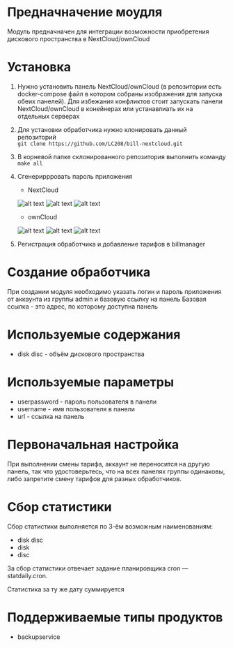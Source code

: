 # Предначначение моудля
Модуль предначначен для интеграции возможности приобретения дискового пространства в NextCloud/ownCloud

# Установка
1. Нужно установить панель NextCloud/ownCloud (в репозитории есть docker-compose файл в котором собраны изображения для запуска обеих панелей). Для избежания конфликтов стоит запускать панели NextCloud/ownCloud в конейнерах или устанавлиать их на отдельных серверах

2. Для установки обработчика нужно клонировать данный репозиторий    
``` git clone https://github.com/LC208/bill-nextcloud.git ```

3. В корневой папке склонированного репозитория выполнить команду   
```make all```

4. Сгенериррровать пароль приложения
    - NextCloud
    
    ![alt text](assets/nc_ex_1.png)
    ![alt text](assets/nc_ex_2.png)
    ![alt text](assets/nc_ex_3.png)
    
    - ownCloud
    
    ![alt text](assets/oc_ex_1.png)
    ![alt text](assets/oc_ex_2.png)
    ![alt text](assets/oc_ex_3.png)

5. Регистрация обработчика и добавление тарифов в billmanager

# Создание обработчика
При создании модуля необходимо указать логин и пароль приложения от аккаунта из группы admin и базовую ссылку на панель
Базовая ссылка - это адрес, по которому доступна панель

# Используемые содержания
- disk disc - объём дискового пространства

# Используемые параметры
- userpassword - пароль пользователя в панели
- username - имя пользователя в панели
- url - ссылка на панель

# Первоначальная настройка
При выполнении смены тарифа, аккаунт не переносится на другую панель, так что удостоверьтесь, что на всех панелях группы одинаковы, либо запретите смену тарифов для разных обработчиков.

# Сбор статистики
Сбор статистики выполняется по 3-ём возможным наименованиям: 
- disk disc
- disk
- disc

За сбор статистики отвечает задание планировщика cron — statdaily.cron.

Статистика за ту же дату суммируется

# Поддерживаемые типы продуктов
- backupservice